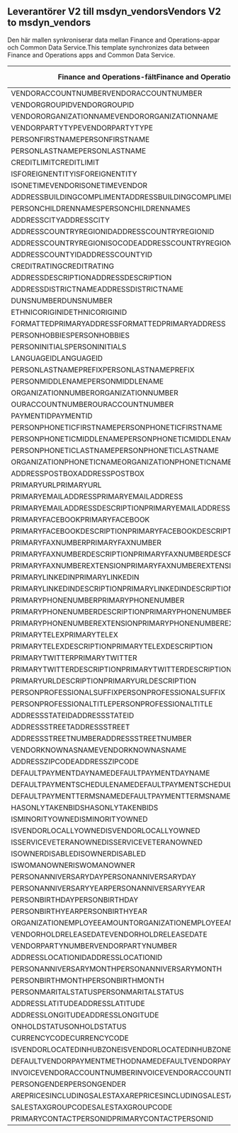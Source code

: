 ## <a name="vendors-v2-to-msdyn_vendors"></a><span data-ttu-id="71e59-101">Leverantörer V2 till msdyn_vendors</span><span class="sxs-lookup"><span data-stu-id="71e59-101">Vendors V2 to msdyn_vendors</span></span>

<span data-ttu-id="71e59-102">Den här mallen synkroniserar data mellan Finance and Operations-appar och Common Data Service.</span><span class="sxs-lookup"><span data-stu-id="71e59-102">This template synchronizes data between Finance and Operations apps and Common Data Service.</span></span>

<span data-ttu-id="71e59-103">Finance and Operations-fält</span><span class="sxs-lookup"><span data-stu-id="71e59-103">Finance and Operations field</span></span> | <span data-ttu-id="71e59-104">Mappningstyp</span><span class="sxs-lookup"><span data-stu-id="71e59-104">Map type</span></span> | <span data-ttu-id="71e59-105">Övriga Dynamics 365-fält</span><span class="sxs-lookup"><span data-stu-id="71e59-105">Other Dynamics 365 field</span></span> | <span data-ttu-id="71e59-106">Standardvärde</span><span class="sxs-lookup"><span data-stu-id="71e59-106">Default value</span></span>
---|---|---|---
<span data-ttu-id="71e59-107">VENDORACCOUNTNUMBER</span><span class="sxs-lookup"><span data-stu-id="71e59-107">VENDORACCOUNTNUMBER</span></span> | = | <span data-ttu-id="71e59-108">msdyn_vendoraccountnumber</span><span class="sxs-lookup"><span data-stu-id="71e59-108">msdyn_vendoraccountnumber</span></span> | 
<span data-ttu-id="71e59-109">VENDORGROUPID</span><span class="sxs-lookup"><span data-stu-id="71e59-109">VENDORGROUPID</span></span> | = | <span data-ttu-id="71e59-110">msdyn_vendorgroupid.msdyn_vendorgroup</span><span class="sxs-lookup"><span data-stu-id="71e59-110">msdyn_vendorgroupid.msdyn_vendorgroup</span></span> | 
<span data-ttu-id="71e59-111">VENDORORGANIZATIONNAME</span><span class="sxs-lookup"><span data-stu-id="71e59-111">VENDORORGANIZATIONNAME</span></span> | = | <span data-ttu-id="71e59-112">msdyn_name</span><span class="sxs-lookup"><span data-stu-id="71e59-112">msdyn_name</span></span> | 
<span data-ttu-id="71e59-113">VENDORPARTYTYPE</span><span class="sxs-lookup"><span data-stu-id="71e59-113">VENDORPARTYTYPE</span></span> | >< | <span data-ttu-id="71e59-114">msdyn_isperson</span><span class="sxs-lookup"><span data-stu-id="71e59-114">msdyn_isperson</span></span> | 
<span data-ttu-id="71e59-115">PERSONFIRSTNAME</span><span class="sxs-lookup"><span data-stu-id="71e59-115">PERSONFIRSTNAME</span></span> | = | <span data-ttu-id="71e59-116">msdyn_firstname</span><span class="sxs-lookup"><span data-stu-id="71e59-116">msdyn_firstname</span></span> | 
<span data-ttu-id="71e59-117">PERSONLASTNAME</span><span class="sxs-lookup"><span data-stu-id="71e59-117">PERSONLASTNAME</span></span> | = | <span data-ttu-id="71e59-118">msdyn_lastname</span><span class="sxs-lookup"><span data-stu-id="71e59-118">msdyn_lastname</span></span> | 
<span data-ttu-id="71e59-119">CREDITLIMIT</span><span class="sxs-lookup"><span data-stu-id="71e59-119">CREDITLIMIT</span></span> | = | <span data-ttu-id="71e59-120">msdyn_vendorcreditlimit</span><span class="sxs-lookup"><span data-stu-id="71e59-120">msdyn_vendorcreditlimit</span></span> | 
<span data-ttu-id="71e59-121">ISFOREIGNENTITY</span><span class="sxs-lookup"><span data-stu-id="71e59-121">ISFOREIGNENTITY</span></span> | >< | <span data-ttu-id="71e59-122">msdyn_isforeignentity</span><span class="sxs-lookup"><span data-stu-id="71e59-122">msdyn_isforeignentity</span></span> | 
<span data-ttu-id="71e59-123">ISONETIMEVENDOR</span><span class="sxs-lookup"><span data-stu-id="71e59-123">ISONETIMEVENDOR</span></span> | >< | <span data-ttu-id="71e59-124">msdyn_isonetimevendor</span><span class="sxs-lookup"><span data-stu-id="71e59-124">msdyn_isonetimevendor</span></span> | 
<span data-ttu-id="71e59-125">ADDRESSBUILDINGCOMPLIMENT</span><span class="sxs-lookup"><span data-stu-id="71e59-125">ADDRESSBUILDINGCOMPLIMENT</span></span> | = | <span data-ttu-id="71e59-126">msdyn_addressbuildingcompliment</span><span class="sxs-lookup"><span data-stu-id="71e59-126">msdyn_addressbuildingcompliment</span></span> | 
<span data-ttu-id="71e59-127">PERSONCHILDRENNAMES</span><span class="sxs-lookup"><span data-stu-id="71e59-127">PERSONCHILDRENNAMES</span></span> | = | <span data-ttu-id="71e59-128">msdyn_childrennames</span><span class="sxs-lookup"><span data-stu-id="71e59-128">msdyn_childrennames</span></span> | 
<span data-ttu-id="71e59-129">ADDRESSCITY</span><span class="sxs-lookup"><span data-stu-id="71e59-129">ADDRESSCITY</span></span> | = | <span data-ttu-id="71e59-130">msdyn_addresscity</span><span class="sxs-lookup"><span data-stu-id="71e59-130">msdyn_addresscity</span></span> | 
<span data-ttu-id="71e59-131">ADDRESSCOUNTRYREGIONID</span><span class="sxs-lookup"><span data-stu-id="71e59-131">ADDRESSCOUNTRYREGIONID</span></span> | = | <span data-ttu-id="71e59-132">msdyn_addresscountryregionid</span><span class="sxs-lookup"><span data-stu-id="71e59-132">msdyn_addresscountryregionid</span></span> | 
<span data-ttu-id="71e59-133">ADDRESSCOUNTRYREGIONISOCODE</span><span class="sxs-lookup"><span data-stu-id="71e59-133">ADDRESSCOUNTRYREGIONISOCODE</span></span> | = | <span data-ttu-id="71e59-134">msdyn_addresscountryregionisocode</span><span class="sxs-lookup"><span data-stu-id="71e59-134">msdyn_addresscountryregionisocode</span></span> | 
<span data-ttu-id="71e59-135">ADDRESSCOUNTYID</span><span class="sxs-lookup"><span data-stu-id="71e59-135">ADDRESSCOUNTYID</span></span> | = | <span data-ttu-id="71e59-136">msdyn_addresscountyid</span><span class="sxs-lookup"><span data-stu-id="71e59-136">msdyn_addresscountyid</span></span> | 
<span data-ttu-id="71e59-137">CREDITRATING</span><span class="sxs-lookup"><span data-stu-id="71e59-137">CREDITRATING</span></span> | = | <span data-ttu-id="71e59-138">msdyn_creditrating</span><span class="sxs-lookup"><span data-stu-id="71e59-138">msdyn_creditrating</span></span> | 
<span data-ttu-id="71e59-139">ADDRESSDESCRIPTION</span><span class="sxs-lookup"><span data-stu-id="71e59-139">ADDRESSDESCRIPTION</span></span> | = | <span data-ttu-id="71e59-140">msdyn_addressdescription</span><span class="sxs-lookup"><span data-stu-id="71e59-140">msdyn_addressdescription</span></span> | 
<span data-ttu-id="71e59-141">ADDRESSDISTRICTNAME</span><span class="sxs-lookup"><span data-stu-id="71e59-141">ADDRESSDISTRICTNAME</span></span> | = | <span data-ttu-id="71e59-142">msdyn_addressdistrictname</span><span class="sxs-lookup"><span data-stu-id="71e59-142">msdyn_addressdistrictname</span></span> | 
<span data-ttu-id="71e59-143">DUNSNUMBER</span><span class="sxs-lookup"><span data-stu-id="71e59-143">DUNSNUMBER</span></span> | = | <span data-ttu-id="71e59-144">msdyn_dunsnumber</span><span class="sxs-lookup"><span data-stu-id="71e59-144">msdyn_dunsnumber</span></span> | 
<span data-ttu-id="71e59-145">ETHNICORIGINID</span><span class="sxs-lookup"><span data-stu-id="71e59-145">ETHNICORIGINID</span></span> | = | <span data-ttu-id="71e59-146">msdyn_ethnicorigin</span><span class="sxs-lookup"><span data-stu-id="71e59-146">msdyn_ethnicorigin</span></span> | 
<span data-ttu-id="71e59-147">FORMATTEDPRIMARYADDRESS</span><span class="sxs-lookup"><span data-stu-id="71e59-147">FORMATTEDPRIMARYADDRESS</span></span> | = | <span data-ttu-id="71e59-148">msdyn_formattedprimaryaddress</span><span class="sxs-lookup"><span data-stu-id="71e59-148">msdyn_formattedprimaryaddress</span></span> | 
<span data-ttu-id="71e59-149">PERSONHOBBIES</span><span class="sxs-lookup"><span data-stu-id="71e59-149">PERSONHOBBIES</span></span> | = | <span data-ttu-id="71e59-150">msdyn_hobbies</span><span class="sxs-lookup"><span data-stu-id="71e59-150">msdyn_hobbies</span></span> | 
<span data-ttu-id="71e59-151">PERSONINITIALS</span><span class="sxs-lookup"><span data-stu-id="71e59-151">PERSONINITIALS</span></span> | = | <span data-ttu-id="71e59-152">msdyn_initials</span><span class="sxs-lookup"><span data-stu-id="71e59-152">msdyn_initials</span></span> | 
<span data-ttu-id="71e59-153">LANGUAGEID</span><span class="sxs-lookup"><span data-stu-id="71e59-153">LANGUAGEID</span></span> | >< | <span data-ttu-id="71e59-154">msdyn_language</span><span class="sxs-lookup"><span data-stu-id="71e59-154">msdyn_language</span></span> | 
<span data-ttu-id="71e59-155">PERSONLASTNAMEPREFIX</span><span class="sxs-lookup"><span data-stu-id="71e59-155">PERSONLASTNAMEPREFIX</span></span> | = | <span data-ttu-id="71e59-156">msdyn_lastnameprefix</span><span class="sxs-lookup"><span data-stu-id="71e59-156">msdyn_lastnameprefix</span></span> | 
<span data-ttu-id="71e59-157">PERSONMIDDLENAME</span><span class="sxs-lookup"><span data-stu-id="71e59-157">PERSONMIDDLENAME</span></span> | = | <span data-ttu-id="71e59-158">msdyn_middlename</span><span class="sxs-lookup"><span data-stu-id="71e59-158">msdyn_middlename</span></span> | 
<span data-ttu-id="71e59-159">ORGANIZATIONNUMBER</span><span class="sxs-lookup"><span data-stu-id="71e59-159">ORGANIZATIONNUMBER</span></span> | = | <span data-ttu-id="71e59-160">msdyn_organizationnumber</span><span class="sxs-lookup"><span data-stu-id="71e59-160">msdyn_organizationnumber</span></span> | 
<span data-ttu-id="71e59-161">OURACCOUNTNUMBER</span><span class="sxs-lookup"><span data-stu-id="71e59-161">OURACCOUNTNUMBER</span></span> | = | <span data-ttu-id="71e59-162">msdyn_ourvendoraccountnumber</span><span class="sxs-lookup"><span data-stu-id="71e59-162">msdyn_ourvendoraccountnumber</span></span> | 
<span data-ttu-id="71e59-163">PAYMENTID</span><span class="sxs-lookup"><span data-stu-id="71e59-163">PAYMENTID</span></span> | = | <span data-ttu-id="71e59-164">msdyn_paymentid</span><span class="sxs-lookup"><span data-stu-id="71e59-164">msdyn_paymentid</span></span> | 
<span data-ttu-id="71e59-165">PERSONPHONETICFIRSTNAME</span><span class="sxs-lookup"><span data-stu-id="71e59-165">PERSONPHONETICFIRSTNAME</span></span> | = | <span data-ttu-id="71e59-166">msdyn_phoneticfirstname</span><span class="sxs-lookup"><span data-stu-id="71e59-166">msdyn_phoneticfirstname</span></span> | 
<span data-ttu-id="71e59-167">PERSONPHONETICMIDDLENAME</span><span class="sxs-lookup"><span data-stu-id="71e59-167">PERSONPHONETICMIDDLENAME</span></span> | = | <span data-ttu-id="71e59-168">msdyn_phoneticmiddlename</span><span class="sxs-lookup"><span data-stu-id="71e59-168">msdyn_phoneticmiddlename</span></span> | 
<span data-ttu-id="71e59-169">PERSONPHONETICLASTNAME</span><span class="sxs-lookup"><span data-stu-id="71e59-169">PERSONPHONETICLASTNAME</span></span> | = | <span data-ttu-id="71e59-170">msdyn_phoneticlastname</span><span class="sxs-lookup"><span data-stu-id="71e59-170">msdyn_phoneticlastname</span></span> | 
<span data-ttu-id="71e59-171">ORGANIZATIONPHONETICNAME</span><span class="sxs-lookup"><span data-stu-id="71e59-171">ORGANIZATIONPHONETICNAME</span></span> | = | <span data-ttu-id="71e59-172">msdyn_organizationphoneticname</span><span class="sxs-lookup"><span data-stu-id="71e59-172">msdyn_organizationphoneticname</span></span> | 
<span data-ttu-id="71e59-173">ADDRESSPOSTBOX</span><span class="sxs-lookup"><span data-stu-id="71e59-173">ADDRESSPOSTBOX</span></span> | = | <span data-ttu-id="71e59-174">msdyn_addresspostbox</span><span class="sxs-lookup"><span data-stu-id="71e59-174">msdyn_addresspostbox</span></span> | 
<span data-ttu-id="71e59-175">PRIMARYURL</span><span class="sxs-lookup"><span data-stu-id="71e59-175">PRIMARYURL</span></span> | = | <span data-ttu-id="71e59-176">msdyn_primarycontacturl</span><span class="sxs-lookup"><span data-stu-id="71e59-176">msdyn_primarycontacturl</span></span> | 
<span data-ttu-id="71e59-177">PRIMARYEMAILADDRESS</span><span class="sxs-lookup"><span data-stu-id="71e59-177">PRIMARYEMAILADDRESS</span></span> | = | <span data-ttu-id="71e59-178">msdyn_primaryemailaddress</span><span class="sxs-lookup"><span data-stu-id="71e59-178">msdyn_primaryemailaddress</span></span> | 
<span data-ttu-id="71e59-179">PRIMARYEMAILADDRESSDESCRIPTION</span><span class="sxs-lookup"><span data-stu-id="71e59-179">PRIMARYEMAILADDRESSDESCRIPTION</span></span> | = | <span data-ttu-id="71e59-180">msdyn_primaryemailaddressdescription</span><span class="sxs-lookup"><span data-stu-id="71e59-180">msdyn_primaryemailaddressdescription</span></span> | 
<span data-ttu-id="71e59-181">PRIMARYFACEBOOK</span><span class="sxs-lookup"><span data-stu-id="71e59-181">PRIMARYFACEBOOK</span></span> | = | <span data-ttu-id="71e59-182">msdyn_primaryfacebook</span><span class="sxs-lookup"><span data-stu-id="71e59-182">msdyn_primaryfacebook</span></span> | 
<span data-ttu-id="71e59-183">PRIMARYFACEBOOKDESCRIPTION</span><span class="sxs-lookup"><span data-stu-id="71e59-183">PRIMARYFACEBOOKDESCRIPTION</span></span> | = | <span data-ttu-id="71e59-184">msdyn_primaryfacebookdescription</span><span class="sxs-lookup"><span data-stu-id="71e59-184">msdyn_primaryfacebookdescription</span></span> | 
<span data-ttu-id="71e59-185">PRIMARYFAXNUMBER</span><span class="sxs-lookup"><span data-stu-id="71e59-185">PRIMARYFAXNUMBER</span></span> | = | <span data-ttu-id="71e59-186">msdyn_primaryfaxnumber</span><span class="sxs-lookup"><span data-stu-id="71e59-186">msdyn_primaryfaxnumber</span></span> | 
<span data-ttu-id="71e59-187">PRIMARYFAXNUMBERDESCRIPTION</span><span class="sxs-lookup"><span data-stu-id="71e59-187">PRIMARYFAXNUMBERDESCRIPTION</span></span> | = | <span data-ttu-id="71e59-188">msdyn_primaryfaxnumberdescription</span><span class="sxs-lookup"><span data-stu-id="71e59-188">msdyn_primaryfaxnumberdescription</span></span> | 
<span data-ttu-id="71e59-189">PRIMARYFAXNUMBEREXTENSION</span><span class="sxs-lookup"><span data-stu-id="71e59-189">PRIMARYFAXNUMBEREXTENSION</span></span> | = | <span data-ttu-id="71e59-190">msdyn_primaryfaxnumberextension</span><span class="sxs-lookup"><span data-stu-id="71e59-190">msdyn_primaryfaxnumberextension</span></span> | 
<span data-ttu-id="71e59-191">PRIMARYLINKEDIN</span><span class="sxs-lookup"><span data-stu-id="71e59-191">PRIMARYLINKEDIN</span></span> | = | <span data-ttu-id="71e59-192">msdyn_primarylinkedin</span><span class="sxs-lookup"><span data-stu-id="71e59-192">msdyn_primarylinkedin</span></span> | 
<span data-ttu-id="71e59-193">PRIMARYLINKEDINDESCRIPTION</span><span class="sxs-lookup"><span data-stu-id="71e59-193">PRIMARYLINKEDINDESCRIPTION</span></span> | = | <span data-ttu-id="71e59-194">msdyn_primarylinkedindescription</span><span class="sxs-lookup"><span data-stu-id="71e59-194">msdyn_primarylinkedindescription</span></span> | 
<span data-ttu-id="71e59-195">PRIMARYPHONENUMBER</span><span class="sxs-lookup"><span data-stu-id="71e59-195">PRIMARYPHONENUMBER</span></span> | = | <span data-ttu-id="71e59-196">msdyn_pimaryphonenumber</span><span class="sxs-lookup"><span data-stu-id="71e59-196">msdyn_pimaryphonenumber</span></span> | 
<span data-ttu-id="71e59-197">PRIMARYPHONENUMBERDESCRIPTION</span><span class="sxs-lookup"><span data-stu-id="71e59-197">PRIMARYPHONENUMBERDESCRIPTION</span></span> | = | <span data-ttu-id="71e59-198">msdyn_primaryphonenumberdescription</span><span class="sxs-lookup"><span data-stu-id="71e59-198">msdyn_primaryphonenumberdescription</span></span> | 
<span data-ttu-id="71e59-199">PRIMARYPHONENUMBEREXTENSION</span><span class="sxs-lookup"><span data-stu-id="71e59-199">PRIMARYPHONENUMBEREXTENSION</span></span> | = | <span data-ttu-id="71e59-200">msdyn_primaryphonenumberextension</span><span class="sxs-lookup"><span data-stu-id="71e59-200">msdyn_primaryphonenumberextension</span></span> | 
<span data-ttu-id="71e59-201">PRIMARYTELEX</span><span class="sxs-lookup"><span data-stu-id="71e59-201">PRIMARYTELEX</span></span> | = | <span data-ttu-id="71e59-202">msdyn_primarytelex</span><span class="sxs-lookup"><span data-stu-id="71e59-202">msdyn_primarytelex</span></span> | 
<span data-ttu-id="71e59-203">PRIMARYTELEXDESCRIPTION</span><span class="sxs-lookup"><span data-stu-id="71e59-203">PRIMARYTELEXDESCRIPTION</span></span> | = | <span data-ttu-id="71e59-204">msdyn_primarytelexdescription</span><span class="sxs-lookup"><span data-stu-id="71e59-204">msdyn_primarytelexdescription</span></span> | 
<span data-ttu-id="71e59-205">PRIMARYTWITTER</span><span class="sxs-lookup"><span data-stu-id="71e59-205">PRIMARYTWITTER</span></span> | = | <span data-ttu-id="71e59-206">msdyn_primarytwitter</span><span class="sxs-lookup"><span data-stu-id="71e59-206">msdyn_primarytwitter</span></span> | 
<span data-ttu-id="71e59-207">PRIMARYTWITTERDESCRIPTION</span><span class="sxs-lookup"><span data-stu-id="71e59-207">PRIMARYTWITTERDESCRIPTION</span></span> | = | <span data-ttu-id="71e59-208">msdyn_primarytwitterdescription</span><span class="sxs-lookup"><span data-stu-id="71e59-208">msdyn_primarytwitterdescription</span></span> | 
<span data-ttu-id="71e59-209">PRIMARYURLDESCRIPTION</span><span class="sxs-lookup"><span data-stu-id="71e59-209">PRIMARYURLDESCRIPTION</span></span> | = | <span data-ttu-id="71e59-210">msdyn_primaryurldescription</span><span class="sxs-lookup"><span data-stu-id="71e59-210">msdyn_primaryurldescription</span></span> | 
<span data-ttu-id="71e59-211">PERSONPROFESSIONALSUFFIX</span><span class="sxs-lookup"><span data-stu-id="71e59-211">PERSONPROFESSIONALSUFFIX</span></span> | = | <span data-ttu-id="71e59-212">msdyn_professionalsuffix</span><span class="sxs-lookup"><span data-stu-id="71e59-212">msdyn_professionalsuffix</span></span> | 
<span data-ttu-id="71e59-213">PERSONPROFESSIONALTITLE</span><span class="sxs-lookup"><span data-stu-id="71e59-213">PERSONPROFESSIONALTITLE</span></span> | = | <span data-ttu-id="71e59-214">msdyn_professionatitle</span><span class="sxs-lookup"><span data-stu-id="71e59-214">msdyn_professionatitle</span></span> | 
<span data-ttu-id="71e59-215">ADDRESSSTATEID</span><span class="sxs-lookup"><span data-stu-id="71e59-215">ADDRESSSTATEID</span></span> | = | <span data-ttu-id="71e59-216">msdyn_addressstateid</span><span class="sxs-lookup"><span data-stu-id="71e59-216">msdyn_addressstateid</span></span> | 
<span data-ttu-id="71e59-217">ADDRESSSTREET</span><span class="sxs-lookup"><span data-stu-id="71e59-217">ADDRESSSTREET</span></span> | = | <span data-ttu-id="71e59-218">msdyn_addressstreet</span><span class="sxs-lookup"><span data-stu-id="71e59-218">msdyn_addressstreet</span></span> | 
<span data-ttu-id="71e59-219">ADDRESSSTREETNUMBER</span><span class="sxs-lookup"><span data-stu-id="71e59-219">ADDRESSSTREETNUMBER</span></span> | = | <span data-ttu-id="71e59-220">msdyn_addressstreetnumber</span><span class="sxs-lookup"><span data-stu-id="71e59-220">msdyn_addressstreetnumber</span></span> | 
<span data-ttu-id="71e59-221">VENDORKNOWNASNAME</span><span class="sxs-lookup"><span data-stu-id="71e59-221">VENDORKNOWNASNAME</span></span> | = | <span data-ttu-id="71e59-222">msdyn_vendorknownasname</span><span class="sxs-lookup"><span data-stu-id="71e59-222">msdyn_vendorknownasname</span></span> | 
<span data-ttu-id="71e59-223">ADDRESSZIPCODE</span><span class="sxs-lookup"><span data-stu-id="71e59-223">ADDRESSZIPCODE</span></span> | = | <span data-ttu-id="71e59-224">msdyn_addresszipcode</span><span class="sxs-lookup"><span data-stu-id="71e59-224">msdyn_addresszipcode</span></span> | 
<span data-ttu-id="71e59-225">DEFAULTPAYMENTDAYNAME</span><span class="sxs-lookup"><span data-stu-id="71e59-225">DEFAULTPAYMENTDAYNAME</span></span> | = | <span data-ttu-id="71e59-226">msdyn_defaultpaymentdayname.msdyn_name</span><span class="sxs-lookup"><span data-stu-id="71e59-226">msdyn_defaultpaymentdayname.msdyn_name</span></span> | 
<span data-ttu-id="71e59-227">DEFAULTPAYMENTSCHEDULENAME</span><span class="sxs-lookup"><span data-stu-id="71e59-227">DEFAULTPAYMENTSCHEDULENAME</span></span> | = | <span data-ttu-id="71e59-228">msdyn_paymentschedule.msdyn_name</span><span class="sxs-lookup"><span data-stu-id="71e59-228">msdyn_paymentschedule.msdyn_name</span></span> | 
<span data-ttu-id="71e59-229">DEFAULTPAYMENTTERMSNAME</span><span class="sxs-lookup"><span data-stu-id="71e59-229">DEFAULTPAYMENTTERMSNAME</span></span> | = | <span data-ttu-id="71e59-230">msdyn_paymentterms.msdyn_name</span><span class="sxs-lookup"><span data-stu-id="71e59-230">msdyn_paymentterms.msdyn_name</span></span> | 
<span data-ttu-id="71e59-231">HASONLYTAKENBIDS</span><span class="sxs-lookup"><span data-stu-id="71e59-231">HASONLYTAKENBIDS</span></span> | >< | <span data-ttu-id="71e59-232">msdyn_hasonlytakenbids</span><span class="sxs-lookup"><span data-stu-id="71e59-232">msdyn_hasonlytakenbids</span></span> | 
<span data-ttu-id="71e59-233">ISMINORITYOWNED</span><span class="sxs-lookup"><span data-stu-id="71e59-233">ISMINORITYOWNED</span></span> | >< | <span data-ttu-id="71e59-234">msdyn_isminorityowned</span><span class="sxs-lookup"><span data-stu-id="71e59-234">msdyn_isminorityowned</span></span> | 
<span data-ttu-id="71e59-235">ISVENDORLOCALLYOWNED</span><span class="sxs-lookup"><span data-stu-id="71e59-235">ISVENDORLOCALLYOWNED</span></span> | >< | <span data-ttu-id="71e59-236">msdyn_isvendorlocallyowned</span><span class="sxs-lookup"><span data-stu-id="71e59-236">msdyn_isvendorlocallyowned</span></span> | 
<span data-ttu-id="71e59-237">ISSERVICEVETERANOWNED</span><span class="sxs-lookup"><span data-stu-id="71e59-237">ISSERVICEVETERANOWNED</span></span> | >< | <span data-ttu-id="71e59-238">msdyn_isserviceveteranowned</span><span class="sxs-lookup"><span data-stu-id="71e59-238">msdyn_isserviceveteranowned</span></span> | 
<span data-ttu-id="71e59-239">ISOWNERDISABLED</span><span class="sxs-lookup"><span data-stu-id="71e59-239">ISOWNERDISABLED</span></span> | >< | <span data-ttu-id="71e59-240">msdyn_ownerisdisabled</span><span class="sxs-lookup"><span data-stu-id="71e59-240">msdyn_ownerisdisabled</span></span> | 
<span data-ttu-id="71e59-241">ISWOMANOWNER</span><span class="sxs-lookup"><span data-stu-id="71e59-241">ISWOMANOWNER</span></span> | >< | <span data-ttu-id="71e59-242">msdyn_womanowner</span><span class="sxs-lookup"><span data-stu-id="71e59-242">msdyn_womanowner</span></span> | 
<span data-ttu-id="71e59-243">PERSONANNIVERSARYDAY</span><span class="sxs-lookup"><span data-stu-id="71e59-243">PERSONANNIVERSARYDAY</span></span> | = | <span data-ttu-id="71e59-244">msdyn_personanniversaryday</span><span class="sxs-lookup"><span data-stu-id="71e59-244">msdyn_personanniversaryday</span></span> | 
<span data-ttu-id="71e59-245">PERSONANNIVERSARYYEAR</span><span class="sxs-lookup"><span data-stu-id="71e59-245">PERSONANNIVERSARYYEAR</span></span> | = | <span data-ttu-id="71e59-246">msdyn_anniversaryyear</span><span class="sxs-lookup"><span data-stu-id="71e59-246">msdyn_anniversaryyear</span></span> | 
<span data-ttu-id="71e59-247">PERSONBIRTHDAY</span><span class="sxs-lookup"><span data-stu-id="71e59-247">PERSONBIRTHDAY</span></span> | = | <span data-ttu-id="71e59-248">msdyn_birthday</span><span class="sxs-lookup"><span data-stu-id="71e59-248">msdyn_birthday</span></span> | 
<span data-ttu-id="71e59-249">PERSONBIRTHYEAR</span><span class="sxs-lookup"><span data-stu-id="71e59-249">PERSONBIRTHYEAR</span></span> | = | <span data-ttu-id="71e59-250">msdyn_birthyear</span><span class="sxs-lookup"><span data-stu-id="71e59-250">msdyn_birthyear</span></span> | 
<span data-ttu-id="71e59-251">ORGANIZATIONEMPLOYEEAMOUNT</span><span class="sxs-lookup"><span data-stu-id="71e59-251">ORGANIZATIONEMPLOYEEAMOUNT</span></span> | = | <span data-ttu-id="71e59-252">msdyn_numberofemployees</span><span class="sxs-lookup"><span data-stu-id="71e59-252">msdyn_numberofemployees</span></span> | 
<span data-ttu-id="71e59-253">VENDORHOLDRELEASEDATE</span><span class="sxs-lookup"><span data-stu-id="71e59-253">VENDORHOLDRELEASEDATE</span></span> | = | <span data-ttu-id="71e59-254">msdyn_vendoronholdreleasedate</span><span class="sxs-lookup"><span data-stu-id="71e59-254">msdyn_vendoronholdreleasedate</span></span> | 
<span data-ttu-id="71e59-255">VENDORPARTYNUMBER</span><span class="sxs-lookup"><span data-stu-id="71e59-255">VENDORPARTYNUMBER</span></span> | = | <span data-ttu-id="71e59-256">msdyn_vendorpartynumber</span><span class="sxs-lookup"><span data-stu-id="71e59-256">msdyn_vendorpartynumber</span></span> | 
<span data-ttu-id="71e59-257">ADDRESSLOCATIONID</span><span class="sxs-lookup"><span data-stu-id="71e59-257">ADDRESSLOCATIONID</span></span> | = | <span data-ttu-id="71e59-258">msdyn_addresslocationid</span><span class="sxs-lookup"><span data-stu-id="71e59-258">msdyn_addresslocationid</span></span> | 
<span data-ttu-id="71e59-259">PERSONANNIVERSARYMONTH</span><span class="sxs-lookup"><span data-stu-id="71e59-259">PERSONANNIVERSARYMONTH</span></span> | = | <span data-ttu-id="71e59-260">msdyn_vendorpersonanniversarymonth</span><span class="sxs-lookup"><span data-stu-id="71e59-260">msdyn_vendorpersonanniversarymonth</span></span> | 
<span data-ttu-id="71e59-261">PERSONBIRTHMONTH</span><span class="sxs-lookup"><span data-stu-id="71e59-261">PERSONBIRTHMONTH</span></span> | = | <span data-ttu-id="71e59-262">msdyn_vendorpersonbirthmonth</span><span class="sxs-lookup"><span data-stu-id="71e59-262">msdyn_vendorpersonbirthmonth</span></span> | 
<span data-ttu-id="71e59-263">PERSONMARITALSTATUS</span><span class="sxs-lookup"><span data-stu-id="71e59-263">PERSONMARITALSTATUS</span></span> | >< | <span data-ttu-id="71e59-264">msdyn_maritalstatus</span><span class="sxs-lookup"><span data-stu-id="71e59-264">msdyn_maritalstatus</span></span> | 
<span data-ttu-id="71e59-265">ADDRESSLATITUDE</span><span class="sxs-lookup"><span data-stu-id="71e59-265">ADDRESSLATITUDE</span></span> | >> | <span data-ttu-id="71e59-266">msdyn_addresslatitude</span><span class="sxs-lookup"><span data-stu-id="71e59-266">msdyn_addresslatitude</span></span> | 
<span data-ttu-id="71e59-267">ADDRESSLONGITUDE</span><span class="sxs-lookup"><span data-stu-id="71e59-267">ADDRESSLONGITUDE</span></span> | >> | <span data-ttu-id="71e59-268">msdyn_addresslongitude</span><span class="sxs-lookup"><span data-stu-id="71e59-268">msdyn_addresslongitude</span></span> | 
<span data-ttu-id="71e59-269">ONHOLDSTATUS</span><span class="sxs-lookup"><span data-stu-id="71e59-269">ONHOLDSTATUS</span></span> | >< | <span data-ttu-id="71e59-270">msdyn_onholdstatus</span><span class="sxs-lookup"><span data-stu-id="71e59-270">msdyn_onholdstatus</span></span> | 
<span data-ttu-id="71e59-271">CURRENCYCODE</span><span class="sxs-lookup"><span data-stu-id="71e59-271">CURRENCYCODE</span></span> | = | <span data-ttu-id="71e59-272">msdyn_currencycode.isocurrencycode</span><span class="sxs-lookup"><span data-stu-id="71e59-272">msdyn_currencycode.isocurrencycode</span></span> | 
<span data-ttu-id="71e59-273">ISVENDORLOCATEDINHUBZONE</span><span class="sxs-lookup"><span data-stu-id="71e59-273">ISVENDORLOCATEDINHUBZONE</span></span> | >< | <span data-ttu-id="71e59-274">msdyn_isvendorlocatedinhubzone</span><span class="sxs-lookup"><span data-stu-id="71e59-274">msdyn_isvendorlocatedinhubzone</span></span> | 
<span data-ttu-id="71e59-275">DEFAULTVENDORPAYMENTMETHODNAME</span><span class="sxs-lookup"><span data-stu-id="71e59-275">DEFAULTVENDORPAYMENTMETHODNAME</span></span> | = | <span data-ttu-id="71e59-276">msdyn_vendorpaymentmethod.msdyn_name</span><span class="sxs-lookup"><span data-stu-id="71e59-276">msdyn_vendorpaymentmethod.msdyn_name</span></span> | 
<span data-ttu-id="71e59-277">INVOICEVENDORACCOUNTNUMBER</span><span class="sxs-lookup"><span data-stu-id="71e59-277">INVOICEVENDORACCOUNTNUMBER</span></span> | = | <span data-ttu-id="71e59-278">msdyn_invoicevendoraccountnumber.msdyn_vendoraccountnumber</span><span class="sxs-lookup"><span data-stu-id="71e59-278">msdyn_invoicevendoraccountnumber.msdyn_vendoraccountnumber</span></span> | 
<span data-ttu-id="71e59-279">PERSONGENDER</span><span class="sxs-lookup"><span data-stu-id="71e59-279">PERSONGENDER</span></span> | >< | <span data-ttu-id="71e59-280">msdyn_gender</span><span class="sxs-lookup"><span data-stu-id="71e59-280">msdyn_gender</span></span> | 
<span data-ttu-id="71e59-281">AREPRICESINCLUDINGSALESTAX</span><span class="sxs-lookup"><span data-stu-id="71e59-281">AREPRICESINCLUDINGSALESTAX</span></span> | >< | <span data-ttu-id="71e59-282">msdyn_priceincludessalestax</span><span class="sxs-lookup"><span data-stu-id="71e59-282">msdyn_priceincludessalestax</span></span> | 
<span data-ttu-id="71e59-283">SALESTAXGROUPCODE</span><span class="sxs-lookup"><span data-stu-id="71e59-283">SALESTAXGROUPCODE</span></span> | = | <span data-ttu-id="71e59-284">msdyn_taxgroup.msdyn_name</span><span class="sxs-lookup"><span data-stu-id="71e59-284">msdyn_taxgroup.msdyn_name</span></span> | 
<span data-ttu-id="71e59-285">PRIMARYCONTACTPERSONID</span><span class="sxs-lookup"><span data-stu-id="71e59-285">PRIMARYCONTACTPERSONID</span></span> | = | <span data-ttu-id="71e59-286">msdyn_vendorprimarycontactperson.msdyn_contactpersonid</span><span class="sxs-lookup"><span data-stu-id="71e59-286">msdyn_vendorprimarycontactperson.msdyn_contactpersonid</span></span> | 
